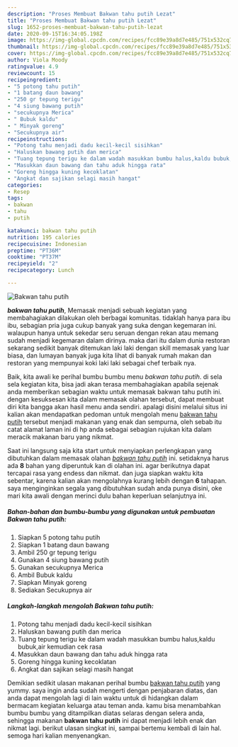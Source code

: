 ```yaml
---
description: "Proses Membuat Bakwan tahu putih Lezat"
title: "Proses Membuat Bakwan tahu putih Lezat"
slug: 1652-proses-membuat-bakwan-tahu-putih-lezat
date: 2020-09-15T16:34:05.198Z
image: https://img-global.cpcdn.com/recipes/fcc89e39a8d7e485/751x532cq70/bakwan-tahu-putih-foto-resep-utama.jpg
thumbnail: https://img-global.cpcdn.com/recipes/fcc89e39a8d7e485/751x532cq70/bakwan-tahu-putih-foto-resep-utama.jpg
cover: https://img-global.cpcdn.com/recipes/fcc89e39a8d7e485/751x532cq70/bakwan-tahu-putih-foto-resep-utama.jpg
author: Viola Moody
ratingvalue: 4.9
reviewcount: 15
recipeingredient:
- "5 potong tahu putih"
- "1 batang daun bawang"
- "250 gr tepung terigu"
- "4 siung bawang putih"
- "secukupnya Merica"
- " Bubuk kaldu"
- " Minyak goreng"
- "Secukupnya air"
recipeinstructions:
- "Potong tahu menjadi dadu kecil-kecil sisihkan"
- "Haluskan bawang putih dan merica"
- "Tuang tepung terigu ke dalam wadah masukkan bumbu halus,kaldu bubuk,air kemudian cek rasa"
- "Masukkan daun bawang dan tahu aduk hingga rata"
- "Goreng hingga kuning kecoklatan"
- "Angkat dan sajikan selagi masih hangat"
categories:
- Resep
tags:
- bakwan
- tahu
- putih

katakunci: bakwan tahu putih 
nutrition: 195 calories
recipecuisine: Indonesian
preptime: "PT36M"
cooktime: "PT37M"
recipeyield: "2"
recipecategory: Lunch

---
```



![Bakwan tahu putih](https://img-global.cpcdn.com/recipes/fcc89e39a8d7e485/751x532cq70/bakwan-tahu-putih-foto-resep-utama.jpg)

<b><i>bakwan tahu putih</i></b>, Memasak menjadi sebuah kegiatan yang membahagiakan dilakukan oleh berbagai komunitas. tidaklah hanya para ibu ibu, sebagian pria juga cukup banyak yang suka dengan kegemaran ini. walaupun hanya untuk sekedar seru seruan dengan rekan atau memang sudah menjadi kegemaran dalam dirinya. maka dari itu dalam dunia restoran sekarang sedikit banyak ditemukan laki laki dengan skill memasak yang luar biasa, dan lumayan banyak juga kita lihat di banyak rumah makan dan restoran yang mempunyai koki laki laki sebagai chef terbaik nya.

Baik, kita awali ke perihal bumbu bumbu menu <i>bakwan tahu putih</i>. di sela sela kegiatan kita, bisa jadi akan terasa membahagiakan apabila sejenak anda memberikan sebagian waktu untuk memasak bakwan tahu putih ini. dengan kesuksesan kita dalam memasak olahan tersebut, dapat membuat diri kita bangga akan hasil menu anda sendiri. apalagi disini melalui situs ini kalian akan mendapatkan pedoman untuk mengolah menu <u>bakwan tahu putih</u> tersebut menjadi makanan yang enak dan sempurna, oleh sebab itu catat alamat laman ini di hp anda sebagai sebagian rujukan kita dalam meracik makanan baru yang nikmat.




Saat ini langsung saja kita start untuk menyiapkan perlengkapan yang dibutuhkan dalam memasak olahan <u><i>bakwan tahu putih</i></u> ini. setidaknya harus ada <b>8</b> bahan yang diperuntuk kan di olahan ini. agar berikutnya dapat tercapai rasa yang endess dan nikmat. dan juga siapkan waktu kita sebentar, karena kalian akan mengolahnya kurang lebih dengan <b>6</b> tahapan. saya menginginkan segala yang dibutuhkan sudah anda punya disini, oke mari kita awali dengan merinci dulu bahan keperluan selanjutnya ini.

<!--inarticleads1-->

##### Bahan-bahan dan bumbu-bumbu yang digunakan untuk pembuatan Bakwan tahu putih:

1. Siapkan 5 potong tahu putih
1. Siapkan 1 batang daun bawang
1. Ambil 250 gr tepung terigu
1. Gunakan 4 siung bawang putih
1. Gunakan secukupnya Merica
1. Ambil  Bubuk kaldu
1. Siapkan  Minyak goreng
1. Sediakan Secukupnya air




<!--inarticleads2-->

##### Langkah-langkah mengolah Bakwan tahu putih:

1. Potong tahu menjadi dadu kecil-kecil sisihkan
1. Haluskan bawang putih dan merica
1. Tuang tepung terigu ke dalam wadah masukkan bumbu halus,kaldu bubuk,air kemudian cek rasa
1. Masukkan daun bawang dan tahu aduk hingga rata
1. Goreng hingga kuning kecoklatan
1. Angkat dan sajikan selagi masih hangat




Demikian sedikit ulasan makanan perihal bumbu <u>bakwan tahu putih</u> yang yummy. saya ingin anda sudah mengerti dengan penjabaran diatas, dan anda dapat mengolah lagi di lain waktu untuk di hidangkan dalam bermacam kegiatan keluarga atau teman anda. kamu bisa menambahkan bumbu bumbu yang ditampilkan diatas selaras dengan selera anda, sehingga makanan <b>bakwan tahu putih</b> ini dapat menjadi lebih enak dan nikmat lagi. berikut ulasan singkat ini, sampai bertemu kembali di lain hal. semoga hari kalian menyenangkan.
